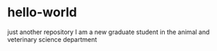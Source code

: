 # hello-world
just another repository
I am a new graduate student in the animal and veterinary science department

